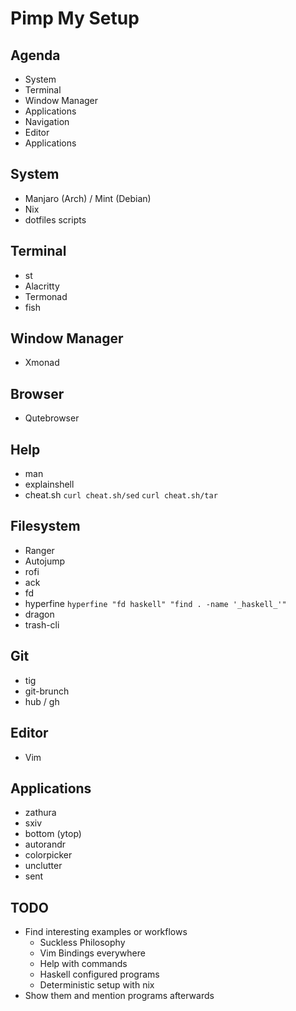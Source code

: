 # Pimp My Setup

## Agenda

- System
- Terminal
- Window Manager
- Applications
- Navigation
- Editor
- Applications

## System

- Manjaro (Arch) / Mint (Debian)
- Nix
- dotfiles scripts

## Terminal

- st
- Alacritty
- Termonad
- fish

## Window Manager

- Xmonad

## Browser

- Qutebrowser

## Help

- man
- explainshell
- cheat.sh `curl cheat.sh/sed` `curl cheat.sh/tar`

## Filesystem

- Ranger
- Autojump
- rofi
- ack
- fd
- hyperfine `hyperfine "fd haskell" "find . -name '_haskell_'"`
- dragon
- trash-cli

## Git

- tig
- git-brunch
- hub / gh

## Editor

- Vim

## Applications

- zathura
- sxiv
- bottom (ytop)
- autorandr
- colorpicker
- unclutter
- sent

## TODO

- Find interesting examples or workflows
  - Suckless Philosophy
  - Vim Bindings everywhere
  - Help with commands
  - Haskell configured programs
  - Deterministic setup with nix
- Show them and mention programs afterwards
